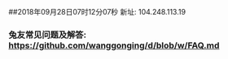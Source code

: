 ##2018年09月28日07时12分07秒 新址: 104.248.113.19
### 兔友常见问题及解答: https://github.com/wanggonging/d/blob/w/FAQ.md
